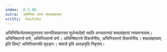 ```yaml
---
index:  8.3.86
sutra:  अभिनिसः स्तनः शब्दसंज्ञायाम्
vritti:  kashika 
---
```


अभिनिसित्येतस्मातुत्तरस्य स्तनतिसकारस्य मूर्धन्यादेशो भवति अन्यतरस्यां शब्दसंज्ञायां गम्यमानायाम्। अभिनिष्ष्टानो वर्णः, अभिनिस्तानो वर्णः। अभिनिष्ष्टानो विसर्जनीयः, अभिनिस्तानो विसर्जनीयः। शब्दसंज्ञायाम् इति किम्? अभिनिस्तनति मृदङ्गः। समासे इति अतःप्रभृति निवृत्तम्।

